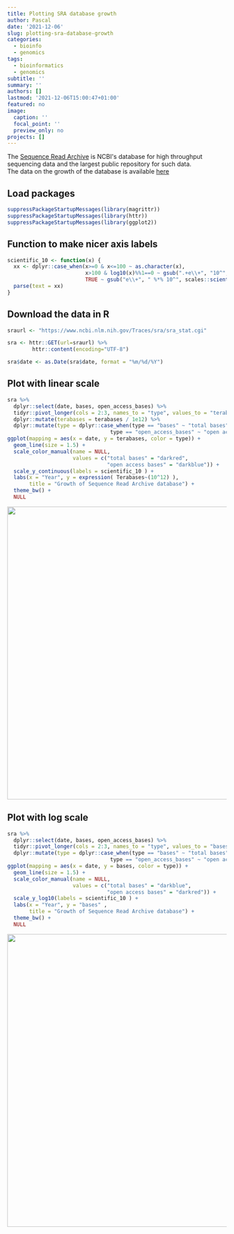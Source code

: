 ```yaml
---
title: Plotting SRA database growth
author: Pascal
date: '2021-12-06'
slug: plotting-sra-database-growth
categories:
  - bioinfo
  - genomics
tags:
  - bioinformatics
  - genomics
subtitle: ''
summary: ''
authors: []
lastmod: '2021-12-06T15:00:47+01:00'
featured: no
image:
  caption: ''
  focal_point: ''
  preview_only: no
projects: []
---
```


The [Sequence Read Archive](https://www.ncbi.nlm.nih.gov/sra/) is NCBI's database for high throughput sequencing data and the largest public repository for such data.  
The data on the growth of the database is available [here](https://www.ncbi.nlm.nih.gov/sra/docs/sragrowth/)

## Load packages

```r
suppressPackageStartupMessages(library(magrittr))
suppressPackageStartupMessages(library(httr))
suppressPackageStartupMessages(library(ggplot2))
```

## Function to make nicer axis labels

```r
scientific_10 <- function(x) {
  xx <- dplyr::case_when(x>=0 & x<=100 ~ as.character(x),
                         x>100 & log10(x)%%1==0 ~ gsub(".+e\\+", "10^", scales::scientific_format()(x)),
                         TRUE ~ gsub("e\\+", " %*% 10^", scales::scientific_format()(x))) 
  parse(text = xx)
}
```


## Download the data in  R

```r
sraurl <- "https://www.ncbi.nlm.nih.gov/Traces/sra/sra_stat.cgi"

sra <- httr::GET(url=sraurl) %>% 
        httr::content(encoding="UTF-8")

sra$date <- as.Date(sra$date, format = "%m/%d/%Y")
```

## Plot with linear scale

```r
sra %>%
  dplyr::select(date, bases, open_access_bases) %>%
  tidyr::pivot_longer(cols = 2:3, names_to = "type", values_to = "terabases") %>%
  dplyr::mutate(terabases = terabases / 1e12) %>%
  dplyr::mutate(type = dplyr::case_when(type == "bases" ~ "total bases",
                                 type == "open_access_bases" ~ "open access bases")) %>%
ggplot(mapping = aes(x = date, y = terabases, color = type)) +
  geom_line(size = 1.5) +
  scale_color_manual(name = NULL,
                     values = c("total bases" = "darkred",
                                "open access bases" = "darkblue")) +
  scale_y_continuous(labels = scientific_10 ) +
  labs(x = "Year", y = expression( Terabases~(10^12) ),
       title = "Growth of Sequence Read Archive database") +
  theme_bw() +
  NULL
```

<img src="{{< blogdown/postref >}}index_files/figure-html/sra_plot_linear_scale-1.png" width="672" />


## Plot with log scale

```r
sra %>%
  dplyr::select(date, bases, open_access_bases) %>%
  tidyr::pivot_longer(cols = 2:3, names_to = "type", values_to = "bases") %>%
  dplyr::mutate(type = dplyr::case_when(type == "bases" ~ "total bases",
                                 type == "open_access_bases" ~ "open access bases")) %>%
ggplot(mapping = aes(x = date, y = bases, color = type)) + 
  geom_line(size = 1.5) + 
  scale_color_manual(name = NULL,
                     values = c("total bases" = "darkblue",
                                "open access bases" = "darkred")) +
  scale_y_log10(labels = scientific_10 ) +
  labs(x = "Year", y = "bases" ,
       title = "Growth of Sequence Read Archive database") +
  theme_bw() +
  NULL
```

<img src="{{< blogdown/postref >}}index_files/figure-html/sra_plot_log_scale-1.png" width="672" />

